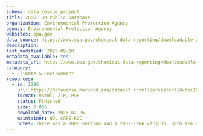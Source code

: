 ```yaml
---
schema: data_rescue_project 
title: 2006 IUR Public Database
organization: Environmental Protection Agency
agency: Environmental Protection Agency
websites: epa.gov
data_source: https://www.epa.gov/chemical-data-reporting/downloadable-2006-iur-public-database
description: 
last_modified: 2025-09-18
metadata_available: Yes
metadata_url: https://www.epa.gov/chemical-data-reporting/downloadable-2006-iur-public-database
category:
  - Climate & Environment 
resources:
  - id: 1286
    url: https://dataverse.harvard.edu/dataset.xhtml?persistentId=doi10.7910/DVN/F3A62W
    format: mhtml, ZIP, PDF
    status: Finished
    size: 0.005
    download_date: 2025-02-26
    maintainer: HD, CAFE-RCC
    notes: There was a 2006 version and a 2002-1986 version. Both are archived, hence 2 dataverse URLs. ~ag. Seperate Metadata https://www.epa.gov/chemical-data-reporting/summary-cdr-reporting-requirements-year, https://www.epa.gov/chemical-data-reporting/downloadable-2006-iur-public-database
---
```

